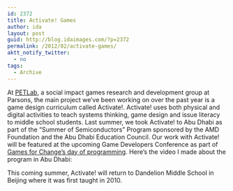 ```yaml
---
id: 2372
title: Activate! Games
author: ida
layout: post
guid: http://blog.idaimages.com/?p=2372
permalink: /2012/02/activate-games/
aktt_notify_twitter:
  - no
tags:
  - Archive
---
```

At [PETLab][1], a social impact games research and development group at Parsons, the main project we&#8217;ve been working on over the past year is a game design curriculum called Activate!. Activate! uses both physical and digital activities to teach systems thinking, game design and issue literacy to middle school students. Last summer, we took Activate! to Abu Dhabi as part of the &#8220;Summer of Semiconductors&#8221; Program sponsored by the AMD Foundation and the Abu Dhabi Education Council. Our work with Activate! will be featured at the upcoming Game Developers Conference as part of [Games for Change&#8217;s day of programming][2]. Here&#8217;s the video I made about the program in Abu Dhabi:

<div class="full-image">
  <div class="videoContainer">
  </div>
</div>

This coming summer, Activate! will return to Dandelion Middle School in Beijing where it was first taught in 2010.

 [1]: http://petlab.parsons.edu/newWeb/
 [2]: http://www.gamesforchange.org/2012/01/full-schedule-for-games-for-change-gdc-released/